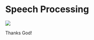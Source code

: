 # Speech Processing

![](https://www.einfochips.com/blog/wp-content/uploads/2020/12/speech-processing-model-in-embedded-media-processing-blog-fetaured.jpg)









Thanks God!
